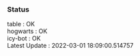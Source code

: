 ### Status


table : OK  
hogwarts : OK  
icy-bot : OK  
Latest Update : 2022-03-01 18:09:00.514757
